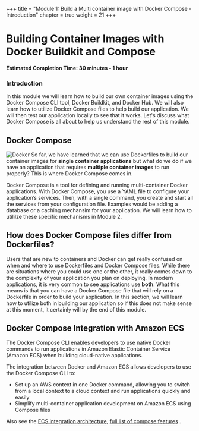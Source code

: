 +++
title = "Module 1: Build a Multi container image with Docker Compose - Introduction"
chapter = true
weight = 21
+++

# Building Container Images with Docker Buildkit and Compose

**Estimated Completion Time: 30 minutes - 1 hour**

### Introduction

In this module we will learn how to build our own container images using the Docker Compose CLI tool, Docker Buildkit, and Docker Hub. We will also learn how to utilize Docker Compose files to help build our application. We will then test our application locally to see that it works. Let's discuss what Docker Compose is all about to help us understand the rest of this module. 

## Docker Compose
![Docker](/images/docker-compose.png)
So far, we have learned that we can use Dockerfiles to build our container images for **single container applications** but what do we do if we have an application that requires **multiple container images** to run properly? This is where Docker Compose comes in. 

Docker Compose is a tool for defining and running multi-container Docker applications. With Docker Compose, you use a YAML file to configure your application’s services. Then, with a single command, you create and start all the services from your configuration file. Examples would be adding a database or a caching mechansim for your application. We will learn how to utililze these specific mechanisms in Module 2. 

## How does Docker Compose files differ from Dockerfiles?
Users that are new to containers and Docker can get really confused on when and where to use Dockerfiles and Docker Compose files. While there are situations where you could use one or the other, it really comes down to the complexity of your application you plan on deploying. In modern applications, it is very common to see applications use **both**. What this means is that you can have a Docker Compose file that will rely on a Dockerfile in order to build your application. In this section, we will learn how to utilize both in building our application so if this does not make sense at this moment, it certainly will by the end of this module. 

## Docker Compose Integration with Amazon ECS

The Docker Compose CLI enables developers to use native Docker commands to run applications in Amazon Elastic Container Service (Amazon ECS) when building cloud-native applications.

The integration between Docker and Amazon ECS allows developers to use the Docker Compose CLI to:

* Set up an AWS context in one Docker command, allowing you to switch from a local context to a cloud context and run applications quickly and easily
* Simplify multi-container application development on Amazon ECS using Compose files

Also see the [ECS integration architecture](https://docs.docker.com/cloud/ecs-architecture/), [full list of compose features](https://docs.docker.com/cloud/ecs-compose-features/) .

